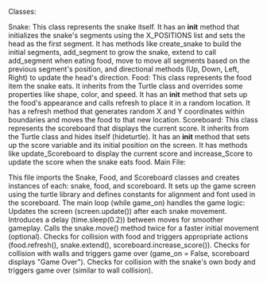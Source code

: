 Classes:

Snake: This class represents the snake itself.
It has an __init__ method that initializes the snake's segments using the X_POSITIONS list and sets the head as the first segment.
It has methods like create_snake to build the initial segments, add_segment to grow the snake, extend to call add_segment when eating food, move to move all segments based on the previous segment's position, and directional methods (Up, Down, Left, Right) to update the head's direction.
Food: This class represents the food item the snake eats.
It inherits from the Turtle class and overrides some properties like shape, color, and speed.
It has an __init__ method that sets up the food's appearance and calls refresh to place it in a random location.
It has a refresh method that generates random X and Y coordinates within boundaries and moves the food to that new location.
Scoreboard: This class represents the scoreboard that displays the current score.
It inherits from the Turtle class and hides itself (hideturtle).
It has an __init__ method that sets up the score variable and its initial position on the screen.
It has methods like update_Scoreboard to display the current score and increase_Score to update the score when the snake eats food.
Main File:

This file imports the Snake, Food, and Scoreboard classes and creates instances of each: snake, food, and scoreboard.
It sets up the game screen using the turtle library and defines constants for alignment and font used in the scoreboard.
The main loop (while game_on) handles the game logic:
Updates the screen (screen.update()) after each snake movement.
Introduces a delay (time.sleep(0.2)) between moves for smoother gameplay.
Calls the snake.move() method twice for a faster initial movement (optional).
Checks for collision with food and triggers appropriate actions (food.refresh(), snake.extend(), scoreboard.increase_score()).
Checks for collision with walls and triggers game over (game_on = False, scoreboard displays "Game Over").
Checks for collision with the snake's own body and triggers game over (similar to wall collision).
